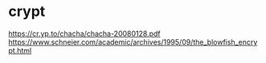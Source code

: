 # crypt


https://cr.yp.to/chacha/chacha-20080128.pdf
https://www.schneier.com/academic/archives/1995/09/the_blowfish_encrypt.html

